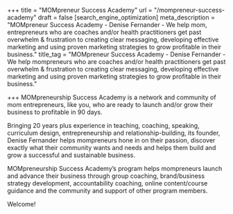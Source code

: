 +++
title = "MOMpreneur Success Academy"
url = "/mompreneur-success-academy"
draft = false
[search_engine_optimization]
meta_description = "MOMpreneur Success Academy - Denise Fernander - We help mom, entrepreneurs who are coaches and/or health practitioners get past overwhelm & frustration to creating clear messaging, developing effective marketing and using proven marketing strategies to grow profitable in their business."
title_tag = "MOMpreneur Success Academy - Denise Fernander - We help mompreneurs who are coaches and/or health practitioners get past overwhelm & frustration to creating clear messaging, developing effective marketing and using proven marketing strategies to grow profitable in their business."

+++
MOMpreneurship Success Academy is a network and community of mom entrepreneurs, like you, who are ready to launch and/or grow their business to profitable in 90 days.

Bringing 20 years plus experience in teaching, coaching, speaking, curriculum design, entrepreneurship and relationship-building, its founder, Denise Fernander helps mompreneurs hone in on their passion, discover exactly what their community wants and needs and helps them build and grow a successful and sustainable business.

MOMpreneurship Success Academy’s program helps mompreneurs launch and advance their business through group coaching, brand/business strategy development, accountability coaching, online content/course guidance and the community and support of other program members.

Welcome!